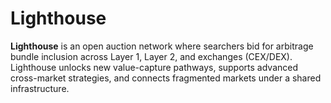 # Lighthouse

**Lighthouse** is an open auction network where searchers bid for arbitrage bundle inclusion across Layer 1, Layer 2, and exchanges (CEX/DEX). Lighthouse unlocks new value-capture pathways, supports advanced cross-market strategies, and connects fragmented markets under a shared infrastructure.
